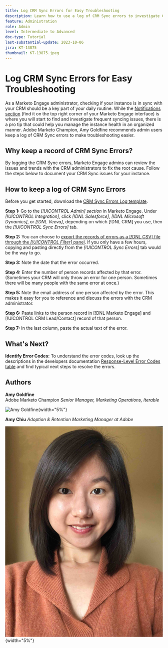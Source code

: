 ```yaml
---
title: Log CRM Sync Errors for Easy Troubleshooting
description: Learn how to use a log of CRM Sync errors to investigate CRM sync issues and keep it running smoothly.
feature: Administration
role: Admin
level: Intermediate to Advanced
doc-type: Tutorial
last-substantial-update: 2023-10-06
jira: KT-13875
thumbnail: KT-13875.jpeg
---
```


# Log CRM Sync Errors for Easy Troubleshooting

As a Marketo Engage administrator, checking if your instance is in sync with your CRM should be a key part of your daily routine. While the [Notifications section](https://experienceleague.adobe.com/docs/marketo/using/product-docs/core-marketo-concepts/miscellaneous/notification-types.html) (find it on the top right corner of your Marketo Engage interface) is where you will start to find and investigate frequent syncing issues, there is a pro tip that could help you manage the instance health in an organized manner.  Adobe Marketo Champion, Amy Goldfine recommends admin users keep a log of CRM Sync errors to make troubleshooting easier.  

## Why keep a record of CRM Sync Errors? 

By logging the CRM Sync errors, Marketo Engage admins can review the issues and trends with the CRM administrators to fix the root cause. Follow the steps below to document your CRM Sync issues for your instance.  

## How to keep a log of CRM Sync Errors 

Before you get started, download the [CRM Sync Errors Log template](/help/tutorial-inherited-instance/_assets/downloads/Adobe-Marketo-Engage_CRM-Sync-Error-Log-Template.xlsx). 

**Step 1:** Go to the *[!UICONTROL Admin] section* in Marketo Engage. Under *[!UICONTROL Integration]*, click *[!DNL Salesforce]*, *[!DNL Microsoft Dynamics]*, or *[!DNL Veeva]*, depending on which [!DNL CRM] you use, then the *[!UICONTROL Sync Errors]* tab. 

**Step 2:** You can choose to [export the records of errors as a [!DNL CSV] file through the *[!UICONTROL Filter]* panel](https://experienceleague.adobe.com/docs/marketo/using/product-docs/crm-sync/salesforce-sync/salesforce-sync-errors.html#filter-sync-errors). If you only have a few hours, copying and pasting directly from the *[!UICONTROL Sync Errors]* tab would be the way to go. 

**Step 3:** Note the date that the error occurred.   

**Step 4:** Enter the number of person records affected by that error. (Sometimes your CRM will only throw an error for one person. Sometimes there will be many people with the same error at once.)   

**Step 5:** Note the email address of one person affected by the error. This makes it easy for you to reference and discuss the errors with the CRM administrator.   

**Step 6:** Paste links to the person record in [!DNL Marketo Engage] and [!UICONTROL CRM Lead/Contact] record of that person.   

**Step 7:** In the last column, paste the actual text of the error.

## What's Next?  

**Identify Error Codes:** To understand the error codes, look up the descriptions in the developers documentation [Response-Level Error Codes table](https://developers.marketo.com/rest-api/error-codes/#response_level_error_codes) and find typical next steps to resolve the errors.  

## Authors

**Amy Goldfine**  
Adobe Marketo Champion 
*Senior Manager, Marketing Operations, Iterable*

![Amy Goldfine](/help/tutorial-inherited-instance/_assets/authors/Amy-Goldfine-Headshot.jpg){width="5%"}

**Amy Chiu**
*Adoption & Retention Marketing Manager at Adobe* 

![Amy Chiu](/help/tutorial-inherited-instance/_assets/authors/Adobe_Author_Amy_Chiu.jpg){width="5%"}
 
